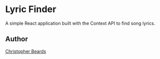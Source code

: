 # Lyric Finder

A simple React application built with the Context API to find song lyrics.

## Author

[Christopher Beards](https://www.linkedin.com/in/christopher-beards-1292b529/)
